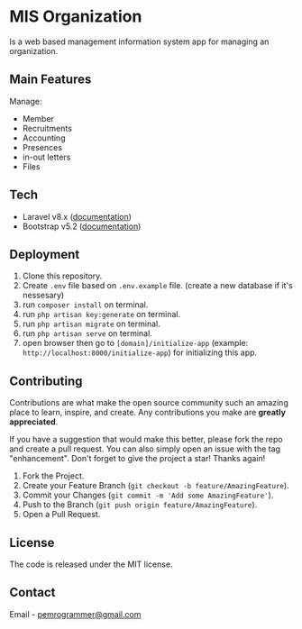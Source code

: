 # MIS Organization

Is a web based management information system app for managing an organization.

## Main Features

Manage:

- Member
- Recruitments
- Accounting
- Presences
- in-out letters
- Files

## Tech

- Laravel v8.x ([documentation](https://laravel.com/docs/8.x))
- Bootstrap v5.2 ([documentation](https://getbootstrap.com/docs/5.2/getting-started/introduction/))

## Deployment

1. Clone this repository.
2. Create `.env` file based on `.env.example` file. (create a new database if it's nessesary)
3. run `composer install` on terminal.
4. run `php artisan key:generate` on terminal.
5. run `php artisan migrate` on terminal.
6. run `php artisan serve` on terminal.
7. open browser then go to `[domain]/initialize-app` (example: `http://localhost:8000/initialize-app`) for initializing this app.

## Contributing

Contributions are what make the open source community such an amazing place to learn, inspire, and create. Any contributions you make are **greatly appreciated**.

If you have a suggestion that would make this better, please fork the repo and create a pull request. You can also simply open an issue with the tag "enhancement". Don't forget to give the project a star! Thanks again!

1. Fork the Project.
2. Create your Feature Branch (`git checkout -b feature/AmazingFeature`).
3. Commit your Changes (`git commit -m 'Add some AmazingFeature'`).
4. Push to the Branch (`git push origin feature/AmazingFeature`).
5. Open a Pull Request.

## License

The code is released under the MIT license.

## Contact

Email - [pemrogrammer@gmail.com](mailto:pemrogrammer@gmail.com?subject=[GitHub]%20Organization%20MIS)
